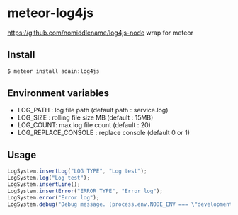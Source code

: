 # meteor-log4js
https://github.com/nomiddlename/log4js-node wrap for meteor

## Install
```sh
$ meteor install adain:log4js
```

## Environment variables
- LOG_PATH : log file path (default path : service.log)
- LOG_SIZE : rolling file size MB (default : 15MB)
- LOG_COUNT: max log file count (default : 20)
- LOG_REPLACE_CONSOLE : replace console (default 0 or 1)

## Usage
```javascript
LogSystem.insertLog("LOG TYPE", "Log test");
LogSystem.log("Log test");
LogSystem.insertLine();
LogSystem.insertError("ERROR TYPE", "Error log");
LogSystem.error("Error log");
LogSystem.debug("Debug message. (process.env.NODE_ENV === \"development\")");
```